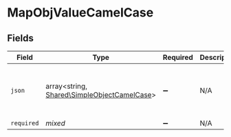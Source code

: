 # MapObjValueCamelCase


## Fields

| Field                                                                                       | Type                                                                                        | Required                                                                                    | Description                                                                                 | Example                                                                                     |
| ------------------------------------------------------------------------------------------- | ------------------------------------------------------------------------------------------- | ------------------------------------------------------------------------------------------- | ------------------------------------------------------------------------------------------- | ------------------------------------------------------------------------------------------- |
| `json`                                                                                      | array<string, [Shared\SimpleObjectCamelCase](../../Models/Shared/SimpleObjectCamelCase.md)> | :heavy_minus_sign:                                                                          | N/A                                                                                         | {<br/>"mapElem1": "...",<br/>"mapElem2": "..."<br/>}                                        |
| `required`                                                                                  | *mixed*                                                                                     | :heavy_minus_sign:                                                                          | N/A                                                                                         |                                                                                             |
